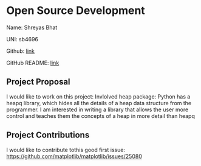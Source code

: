 # Open Source Development

Name: Shreyas Bhat

UNI: sb4696

Github: [link](https://github.com/Sbhat92)

GitHub README: [link](https://github.com/Sbhat92/Sbhat92/blob/main/README.md)




## Project Proposal
I would like to work on this project:
 Invlolved heap package: Python has a heapq library, which hides all the details of a heap data structure from the programmer. I am interested in writing a  library that allows the user more control and teaches them the concepts of a heap in more detail than heapq



## Project Contributions
I would like to contribute tothis good first issue: https://github.com/matplotlib/matplotlib/issues/25080
